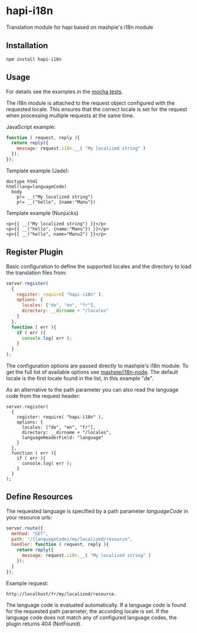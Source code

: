 # hapi-i18n
Translation module for hapi based on mashpie's i18n module

## Installation
```
npm install hapi-i18n
```

## Usage

For details see the examples in the [mocha tests](test/test.js).

The i18n module is attached to the request object configured with the requested locale. This ensures that the correct locale is set for the request when processing multiple requests at the same time.

JavaScript example:
```js
function ( request, reply ){
  return reply({
    message: request.i18n.__( "My localized string" )
  });
});
```

Template example (Jade):
```
doctype html
html(lang=languageCode)
  body
    p!= __("My localized string")
    p!= __("hello", {name:"Manu"})
```

Template example (Nunjucks)
```
<p>{{ __("My localized string") }}</p>
<p>{{ __("hello", {name:"Manu"}) }}</p>
<p>{{ __("hello", name="Manu2") }}</p>
```

## Register Plugin

Basic configuration to define the supported locales and the directory to load the translation files from:

```js
server.register(
  {
    register: require( "hapi-i18n" ),
    options: {
      locales: ["de", "en", "fr"],
      directory: __dirname + "/locales"
    }
  },
  function ( err ){
    if ( err ){
      console.log( err );
    }
  }
);
```
The configuration options are passed directly to mashpie's i18n module. To get the full list of available options see [mashpie/i18n-node](https://github.com/mashpie/i18n-node). The default locale is the first locale found in the list, in this example "de".

As an alternative to the path parameter you can also read the language code from the request header:
```
server.register(
  {
    register: require( "hapi-i18n" ),
    options: {
      locales: ["de", "en", "fr"],
      directory: __dirname + "/locales",
      languageHeaderField: "language"
    }
  },
  function ( err ){
    if ( err ){
      console.log( err );
    }
  }
);
```

## Define Resources
The requested language is specified by a path parameter *languageCode* in your resource urls: 

```js
server.route({
  method: "GET",
  path: "/{languageCode}/my/localized/resource",
  handler: function ( request, reply ){
    return reply({
      message: request.i18n.__( "My localized string" )
    });
  }
});
```
Example request:
```
http://localhost/fr/my/localized/resource.
```
The language code is evaluated automatically. If a language code is found for the requested path parameter, the according locale is set. If the language code does not match any of configured language codes, the plugin returns 404 (NotFound).
